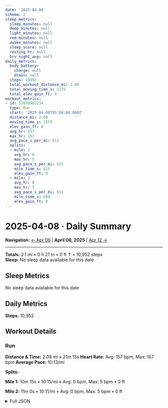 ```yaml
---
date: '2025-04-08'
schema: 2
sleep_metrics:
  sleep_minutes: null
  deep_minutes: null
  light_minutes: null
  rem_minutes: null
  awake_minutes: null
  sleep_score: null
  resting_hr: null
  hrv_night_avg: null
daily_metrics:
  body_battery:
    charge: null
    drain: null
  steps: 10952
  total_workout_distance_mi: 2.08
  total_moving_time_s: 1275
  total_elev_gain_ft: 0
workout_metrics:
- id: 11678901234
  type: Run
  start: '2025-04-08T05:00:00.000Z'
  distance_mi: 2.08
  moving_time_s: 1275
  elev_gain_ft: 0
  avg_hr: 157
  max_hr: 167
  avg_pace_s_per_mi: 613
  splits:
  - mile: 1
    avg_hr: 0
    max_hr: 5
    avg_pace_s_per_mi: 615
    mile_time_s: 615
    elev_gain_ft: 0
  - mile: 2
    avg_hr: 0
    max_hr: 5
    avg_pace_s_per_mi: 611
    mile_time_s: 660
    elev_gain_ft: 0
---
```

# 2025-04-08 · Daily Summary

**Navigation:** [← Apr 06](06) | **April 08, 2025** | [Apr 12 →](12)

---
**Totals:** 2.1 mi • 0 h 21 m • 0 ft ↑ • 10,952 steps  
**Sleep:** No sleep data available for this date

## Sleep Metrics
No sleep data available for this date

## Daily Metrics
**Steps:** 10,952

## Workout Details
### Run
**Distance & Time:** 2.08 mi • 21m 15s
**Heart Rate:** Avg: 157 bpm, Max: 167 bpm
**Average Pace:** 10:13/mi

**Splits:**

**Mile 1:** 10m 15s • 10:15/mi • Avg: 0 bpm, Max: 5 bpm • 0 ft

**Mile 2:** 11m 0s • 10:11/mi • Avg: 0 bpm, Max: 5 bpm • 0 ft



<details>
<summary>Full JSON</summary>

```json
{
  "date": "2025-04-08",
  "schema": 2,
  "sleep_metrics": {
    "sleep_minutes": null,
    "deep_minutes": null,
    "light_minutes": null,
    "rem_minutes": null,
    "awake_minutes": null,
    "sleep_score": null,
    "resting_hr": null,
    "hrv_night_avg": null
  },
  "daily_metrics": {
    "body_battery": {
      "charge": null,
      "drain": null
    },
    "steps": 10952,
    "total_workout_distance_mi": 2.08,
    "total_moving_time_s": 1275,
    "total_elev_gain_ft": 0
  },
  "workout_metrics": [
    {
      "id": 11678901234,
      "type": "Run",
      "start": "2025-04-08T05:00:00.000Z",
      "distance_mi": 2.08,
      "moving_time_s": 1275,
      "elev_gain_ft": 0,
      "avg_hr": 157,
      "max_hr": 167,
      "avg_pace_s_per_mi": 613,
      "splits": [
        {
          "mile": 1,
          "avg_hr": 0,
          "max_hr": 5,
          "avg_pace_s_per_mi": 615,
          "mile_time_s": 615,
          "elev_gain_ft": 0
        },
        {
          "mile": 2,
          "avg_hr": 0,
          "max_hr": 5,
          "avg_pace_s_per_mi": 611,
          "mile_time_s": 660,
          "elev_gain_ft": 0
        }
      ]
    }
  ]
}
```
</details>
